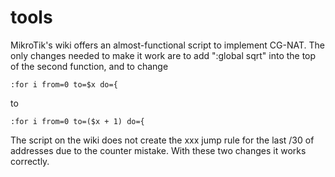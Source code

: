# tools

MikroTik's wiki offers an almost-functional script to implement CG-NAT.
The only changes needed to make it work are to add ":global sqrt" into the top of the second function, and to change 
```
:for i from=0 to=$x do={
```
to
```
:for i from=0 to=($x + 1) do={
```
The script on the wiki does not create the xxx jump rule for the last /30 of addresses due to the counter mistake. With these two changes it works correctly.
